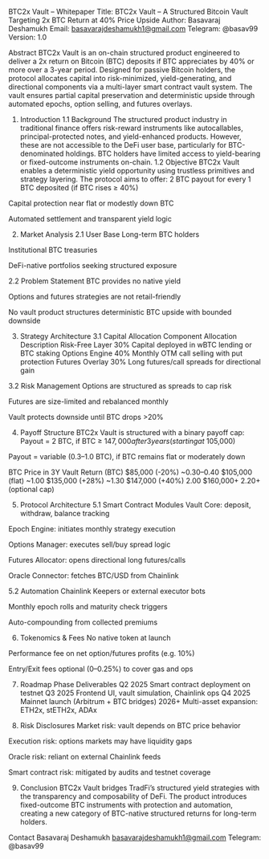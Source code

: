 BTC2x Vault – Whitepaper
Title: BTC2x Vault – A Structured Bitcoin Vault Targeting 2x BTC Return at 40% Price Upside
Author: Basavaraj Deshamukh
 Email: basavarajdeshamukh1@gmail.com
 Telegram: @basav99
 Version: 1.0



Abstract
BTC2x Vault is an on-chain structured product engineered to deliver a 2x return on Bitcoin (BTC) deposits if BTC appreciates by 40% or more over a 3-year period. Designed for passive Bitcoin holders, the protocol allocates capital into risk-minimized, yield-generating, and directional components via a multi-layer smart contract vault system. The vault ensures partial capital preservation and deterministic upside through automated epochs, option selling, and futures overlays.

1. Introduction
1.1 Background
The structured product industry in traditional finance offers risk-reward instruments like autocallables, principal-protected notes, and yield-enhanced products. However, these are not accessible to the DeFi user base, particularly for BTC-denominated holdings. BTC holders have limited access to yield-bearing or fixed-outcome instruments on-chain.
1.2 Objective
BTC2x Vault enables a deterministic yield opportunity using trustless primitives and strategy layering. The protocol aims to offer:
2 BTC payout for every 1 BTC deposited (if BTC rises ≥ 40%)


Capital protection near flat or modestly down BTC


Automated settlement and transparent yield logic



2. Market Analysis
2.1 User Base
Long-term BTC holders


Institutional BTC treasuries


DeFi-native portfolios seeking structured exposure


2.2 Problem Statement
BTC provides no native yield


Options and futures strategies are not retail-friendly


No vault product structures deterministic BTC upside with bounded downside



3. Strategy Architecture
3.1 Capital Allocation
Component
Allocation
Description
Risk-Free Layer
30%
Capital deployed in wBTC lending or BTC staking
Options Engine
40%
Monthly OTM call selling with put protection
Futures Overlay
30%
Long futures/call spreads for directional gain

3.2 Risk Management
Options are structured as spreads to cap risk


Futures are size-limited and rebalanced monthly


Vault protects downside until BTC drops >20%



4. Payoff Structure
BTC2x Vault is structured with a binary payoff cap:
Payout = 2 BTC, if BTC ≥ $147,000 after 3 years (starting at ~$105,000)


Payout = variable (0.3–1.0 BTC), if BTC remains flat or moderately down


BTC Price in 3Y
Vault Return (BTC)
$85,000 (-20%)
~0.30–0.40
$105,000 (flat)
~1.00
$135,000 (+28%)
~1.30
$147,000 (+40%)
2.00
$160,000+
2.20+ (optional cap)


5. Protocol Architecture
5.1 Smart Contract Modules
Vault Core: deposit, withdraw, balance tracking


Epoch Engine: initiates monthly strategy execution


Options Manager: executes sell/buy spread logic


Futures Allocator: opens directional long futures/calls


Oracle Connector: fetches BTC/USD from Chainlink


5.2 Automation
Chainlink Keepers or external executor bots


Monthly epoch rolls and maturity check triggers


Auto-compounding from collected premiums



6. Tokenomics & Fees
No native token at launch


Performance fee on net option/futures profits (e.g. 10%)


Entry/Exit fees optional (0–0.25%) to cover gas and ops



7. Roadmap
Phase
Deliverables
Q2 2025
Smart contract deployment on testnet
Q3 2025
Frontend UI, vault simulation, Chainlink ops
Q4 2025
Mainnet launch (Arbitrum + BTC bridges)
2026+
Multi-asset expansion: ETH2x, stETH2x, ADAx


8. Risk Disclosures
Market risk: vault depends on BTC price behavior


Execution risk: options markets may have liquidity gaps


Oracle risk: reliant on external Chainlink feeds


Smart contract risk: mitigated by audits and testnet coverage



9. Conclusion
BTC2x Vault bridges TradFi’s structured yield strategies with the transparency and composability of DeFi. The product introduces fixed-outcome BTC instruments with protection and automation, creating a new category of BTC-native structured returns for long-term holders.

Contact
Basavaraj Deshamukh
 basavarajdeshamukh1@gmail.com
 Telegram: @basav99


